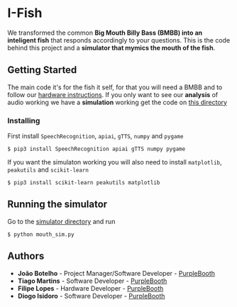 # I-Fish

We transformed the common **Big Mouth Billy Bass (BMBB) into an inteligent fish** that responds accordingly to your questions.
This is the code behind this project and a **simulator that mymics the mouth of the fish**.

## Getting Started

The main code it's for the fish it self, for that you will need a BMBB and to follow our [hardware instructions]().
If you only want to see our **analysis** of audio working we have a **simulation** working get the code on [this directory](https://github.com/joaoabotelho/I-Fish/tree/master/simulator)

### Installing

First install `SpeechRecognition`, `apiai`, `gTTS`, `numpy` and `pygame`
```
$ pip3 install SpeechRecognition apiai gTTS numpy pygame
```

If you want the simulaton working you will also need to install `matplotlib`, `peakutils` and `scikit-learn` 
```
$ pip3 install scikit-learn peakutils matplotlib 
```

## Running the simulator

Go to the [simulator directory](https://github.com/joaoabotelho/I-Fish/tree/master/simulator) and run
```
$ python mouth_sim.py
```

## Authors

* **João Botelho** - Project Manager/Software Developer - [PurpleBooth](https://github.com/joaoabotelho)
* **Tiago Martins** - Software Developer - [PurpleBooth](https://github.com/tmartins1)
* **Filipe Lopes** - Hardware Developer - [PurpleBooth](https://github.com/erbarbar)
* **Diogo Isidoro** - Software Developer - [PurpleBooth](https://github.com/diogo8)

